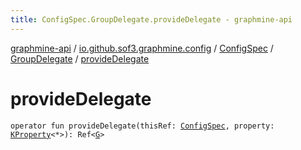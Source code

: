 ```yaml
---
title: ConfigSpec.GroupDelegate.provideDelegate - graphmine-api
---
```


[graphmine-api](../../../index.html) / [io.github.sof3.graphmine.config](../../index.html) / [ConfigSpec](../index.html) / [GroupDelegate](index.html) / [provideDelegate](./provide-delegate.html)

# provideDelegate

`operator fun provideDelegate(thisRef: `[`ConfigSpec`](../index.html)`, property: `[`KProperty`](https://kotlinlang.org/api/latest/jvm/stdlib/kotlin.reflect/-k-property/index.html)`<*>): Ref<`[`G`](index.html#G)`>`